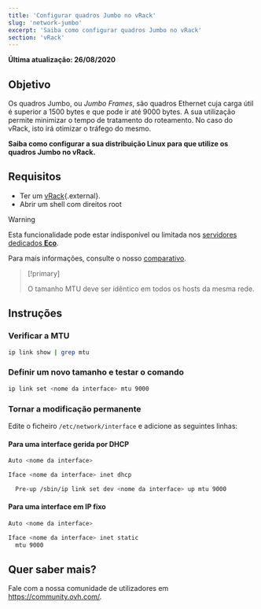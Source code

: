 ```yaml
---
title: 'Configurar quadros Jumbo no vRack'
slug: 'network-jumbo'
excerpt: 'Saiba como configurar quadros Jumbo no vRack'
section: 'vRack'
---
```


**Última atualização: 26/08/2020**

## Objetivo

Os quadros Jumbo, ou *Jumbo Frames*, são quadros Ethernet cuja carga útil é superior a 1500 bytes e que pode ir até 9000 bytes. A sua utilização permite minimizar o tempo de tratamento do roteamento. No caso do vRack, isto irá otimizar o tráfego do mesmo.

**Saiba como configurar a sua distribuição Linux para que utilize os quadros Jumbo no vRack.**

## Requisitos

- Ter um [vRack](https://www.ovh.pt/solucoes/vrack/){.external}.
- Abrir um shell com direitos root

> [!warning]
> Esta funcionalidade pode estar indisponível ou limitada nos [servidores dedicados **Eco**](https://eco.ovhcloud.com/pt/about/).
>
> Para mais informações, consulte o nosso [comparativo](https://eco.ovhcloud.com/pt/compare/).

> [!primary]
>
> O tamanho MTU deve ser idêntico em todos os hosts da mesma rede. 
>

## Instruções

### Verificar a MTU

```sh
ip link show | grep mtu
```

### Definir um novo tamanho e testar o comando

```sh
ip link set <nome da interface> mtu 9000
```

### Tornar a modificação permanente 

Edite o ficheiro `/etc/network/interface` e adicione as seguintes linhas:

#### Para uma interface gerida por DHCP

```sh
Auto <nome da interface>

Iface <nome da interface> inet dhcp

  Pre-up /sbin/ip link set dev <nome da interface> up mtu 9000
```

#### Para uma interface em IP fixo

```sh
Auto <nome da interface>

Iface <nome da interface> inet static
  mtu 9000
```

## Quer saber mais?

Fale com a nossa comunidade de utilizadores em <https://community.ovh.com/>.
